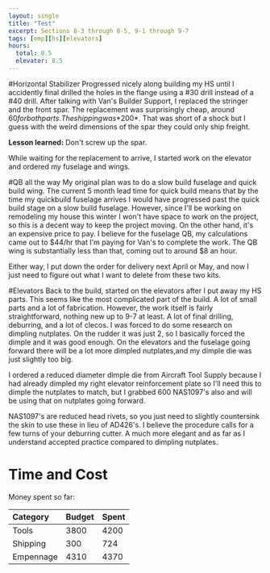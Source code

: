 ```yaml
---
layout: single
title: "Test"
excerpt: Sections 8-3 through 8-5, 9-1 through 9-7
tags: [emp][hs][elevators]
hours:
  total: 8.5
  elevator: 8.5
---
```

#Horizontal Stabilizer
Progressed nicely along building my HS until I accidently final drilled the holes in the flange using a #30 drill instead of a #40 drill.
After talking with Van's Builder Support, I replaced the stringer and the front spar. The replacement was surprisingly cheap, around $60 for both parts.
The shipping was *$200*. That was short of a shock but I guess with the weird dimensions of the spar they could only ship freight.

**Lesson learned:** Don't screw up the spar.

While waiting for the replacement to arrive, I started work on the elevator and ordered my fuselage and wings.

#QB all the way
My original plan was to do a slow build fuselage and quick build wing. The current 5 month lead time for quick build means that by the time my quickbuild fuselage arrives
I would have progressed past the quick build stage on a slow build fuselage. However, since I'll be working on remodeling my house this winter I won't have space to work on the
project, so this is a decent way to keep the project moving. On the other hand, it's an expensive price to pay. I believe for the fuselage QB, my calculations came out to $44/hr that I'm paying for Van's to complete the work.
The QB wing is substantially less than that, coming out to around $8 an hour.

Either way, I put down the order for delivery next April or May, and now I just need to figure out what I want to delete from these two kits.

#Elevators
Back to the build, started on the elevators after I put away my HS parts. This seems like the most complicated part of the build. A lot of small parts and a lot of fabrication.
However, the work itself is fairly straightforward, nothing new up to 9-7 at least. A lot of final drilling, deburring, and a lot of clecos.
I was forced to do some research on dimpling nutplates. On the rudder it was just 2, so I basically forced the dimple and it was good enough. On the elevators and the fuselage going forward there will be a lot more dimpled nutplates,and my dimple die was just slightly too big.

I ordered a reduced diameter dimple die from Aircraft Tool Supply because I had already dimpled my right elevator reinforcement plate so I'll need this to dimple the nutplates to match, but I grabbed 600 NAS1097's also and will be using that on nutplates going forward.

NAS1097's are reduced head rivets, so you just need to slightly countersink the skin to use these in lieu of AD426's. I believe the procedure calls for a few turns of your deburring cutter. A much more elegant and as far as I understand accepted practice compared to dimpling nutplates.

# Time and Cost


Money spent so far:

| Category     | Budget            | Spent |
|:-------------|:------------------|:------|
| Tools        | 3800              | 4200  |
| Shipping     | 300               | 724   |
| Empennage    | 4310              | 4370  |

